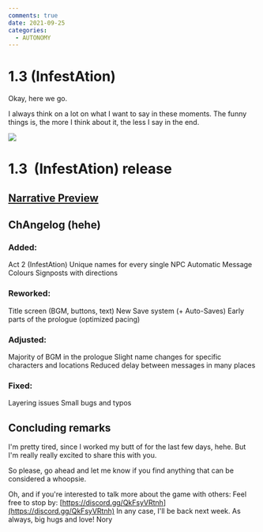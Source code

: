 ```yaml
---
comments: true
date: 2021-09-25
categories:
  - AUTONOMY
---
```


# 1.3 (InfestAtion)

Okay, here we go.

I always think on a lot on what I want to say in these moments.
The funny things is, the more I think about it, the less I say in the end.

![](https://img.itch.zone/aW1nLzcwNTY5NTYucG5n/original/zfSR0Y.png)
# 1.3  (InfestAtion) release
## [Narrative Preview](https://noury.itch.io/trachi/devlog/296376/13-infestation-preview)
## ChAngelog (hehe)
### Added:
Act 2 (InfestAtion)
Unique names for every single NPC
Automatic Message Colours
Signposts with directions
### Reworked:
Title screen (BGM, buttons, text)
New Save system (+ Auto-Saves)
Early parts of the prologue (optimized pacing)
### Adjusted:
Majority of BGM in the prologue 
Slight name changes for specific characters and locations
Reduced delay between messages in many places
### Fixed:
Layering issues
Small bugs and typos
## Concluding remarks
I'm pretty tired, since I worked my butt of for the last few days, hehe.
But I'm really really excited to share this with you.

So please, go ahead and let me know if you find anything that can be considered a whoopsie.

Oh, and if you're interested to talk more about the game with others:
Feel free to stop by:
[https://discord.gg/QkFsyVRtnh](https://discord.gg/QkFsyVRtnh)
In any case, I'll be back next week.
As always, big hugs and love!
Nory
